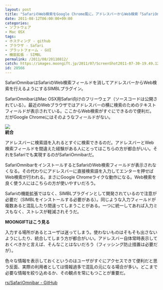 ```yaml
---
layout: post
title: "SafariのWeb検索をGoogle Chrome風に。アドレスバーからWeb検索「SafariOmnibar」"
date: 2011-08-12T06:00:00+09:00
categories:
- ソフトウェア
- Mac OSX
tags: 
- ホスティング - github
- ブラウザ - Safari
- プラットフォーム - GUI
- 機能拡張 - SIMBL
permalink: /2011/08/20110812/
catch: https://images.moongift.jp/2011/07/ScreenShot2011-07-30-19.49.12_thumb.png
id: 28566
---
```

SafariOmnibarはSafariのWeb検索フィールドを消してアドレスバーからWeb検索を行えるようにするSIMBLプラグイン。

  

SafariOmnibarはMac OSX用Safari向けのフリーウェア（ソースコードは公開されている）。最近のWebブラウザではアドレスバーの横に検索のためのテキストフィールドが表示されている。ここからWeb検索がすぐにできるので便利だ。だがGoogle Chromeにはそのようなフィールドがない。

  

[![](https://images.moongift.jp/2011/07/ScreenShot2011-07-30-19.49.12_thumb.png)](https://images.moongift.jp/2011/07/4c64b775ea69c9697a6d410ba2e36ccd.png)  
**統合**

  

アドレスバーに検索語を入れるとすぐに検索できるのだ。アドレスバーとWeb検索フィールドを間違えた経験がある人にとってはこちらの方が都合がいい。それをSafariでも実現するのがSafariOmnibarだ。

  
<!--more-->  

SafariOmnibarをインストールするとSafariのWeb検索フィールドが表示されなくなる。その代わりにアドレスバーに直接検索語を入力してエンターを押せばWeb検索が行われる。まさにGoogle Chromeライクな動作になる。Web検索を良く使う人にはこちらの方が使いやすいだろう。

  

Safariの機能拡張ではなく、SIMBLプラグインとして開発されているので注意が必要だ（SIMBLをインストールする必要がある）。同じような入力フィールドが複数あると混乱したり間違ってしまうことがある。一つに統一してあれば入力ミスもなく、ストレスが軽減されそうだ。

  
  
  

**MOONGIFTはこう見る**

  

入力する場所があるとユーザは迷ってしまう。使わないものはそもそも出さないようにしたり、統合してしまう方が都合がいい。アドレスバー自体常時表示しておくべきかと言えば、そんなことはないだろう（フィッシング防止措置は必要だが）。

  

色々な情報を表示しておくというのはユーザがすぐにアクセスできて便利だと思う反面、実際の利用者としては情報過多で混乱の元になる場合が多い。どこまで必要な情報を絞り込めるか、その観点を常にもつことが重要だ。

  

[rs/SafariOmnibar - GitHub](https://github.com/rs/SafariOmnibar)

